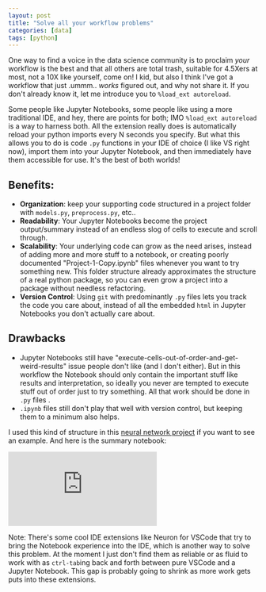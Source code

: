 ```yaml
---
layout: post
title: "Solve all your workflow problems"
categories: [data]
tags: [python]
---
```


One way to find a voice in the data science community is to proclaim _your_ workflow is the best and that all others are total trash, suitable for 4.5Xers at most, not a 10X like yourself, come on! I kid, but also I think I've got a workflow that just .ummm.. _works_ figured out, and why not share it. If you don't already know it, let me introduce you to `%load_ext autoreload`.

Some people like Jupyter Notebooks, some people like using a more traditional IDE, and hey, there are points for both; IMO `%load_ext autoreload` is a way to harness both. All the extension really does is automatically reload your python imports every N seconds you specify. But what this allows you to do is code `.py` functions  in your IDE of choice (I like VS right now), import them into your Jupyter Notebook, and then immediately have them accessible for use. It's the best of both worlds!

## Benefits:
* **Organization**: keep your supporting code structured in a project folder with `models.py`, `preprocess.py`, etc..  
* **Readability**: Your Jupyter Notebooks become the project output/summary instead of an endless slog of cells to execute and scroll through. 
* **Scalability**: Your underlying code can grow as the need arises, instead of adding more and more stuff to a notebook, or creating poorly documented "Project-1-Copy.ipynb" files whenever you want to try something new. This folder structure already approximates the structure of a real python package, so you can even grow a project into a package without needless refactoring. 
* **Version Control**: Using `git` with predominantly `.py` files lets you track the code you care about, instead of all the embedded `html` in Jupyter Notebooks you don't actually care about. 

## Drawbacks
* Jupyter Notebooks still have "execute-cells-out-of-order-and-get-weird-results" issue people don't like (and I don't either). But in this workflow the Notebook should only contain the important stuff like results and interpretation, so ideally you never are tempted to execute stuff out of order just to try something. All that work should be done in `.py` files .
* `.ipynb` files still don't play that well with version control, but keeping them to a minimum also helps.

I used this kind of structure in this [neural network project](https://github.com/sar2160/ecbm4040-finalproject) if you want to see an example. And here is the summary notebook:  


<div class="fluidMedia">
    <iframe src="https://nbviewer.jupyter.org/github/sar2160/ecbm4040-finalproject/blob/master/CNN%20Project-Training.ipynb" frameborder="0" > </iframe>
</div>


Note: There's some cool IDE extensions like Neuron for VSCode that try to bring the Notebook experience into the IDE, which is another way to solve this problem. At the moment I just don't find them as reliable or as fluid to work with as `ctrl-tab`ing back and forth between pure VSCode and a Jupyter Notebook. This gap is probably going to shrink as more work gets puts into these extensions. 